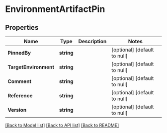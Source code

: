 # EnvironmentArtifactPin

## Properties
Name | Type | Description | Notes
------------ | ------------- | ------------- | -------------
**PinnedBy** | **string** |  | [optional] [default to null]
**TargetEnvironment** | **string** |  | [optional] [default to null]
**Comment** | **string** |  | [optional] [default to null]
**Reference** | **string** |  | [optional] [default to null]
**Version** | **string** |  | [optional] [default to null]

[[Back to Model list]](../README.md#documentation-for-models) [[Back to API list]](../README.md#documentation-for-api-endpoints) [[Back to README]](../README.md)



